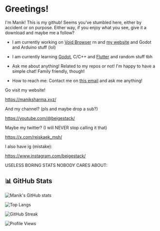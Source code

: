 <h1>Greetings!</h1>
I'm Manik! This is my github! Seems you've stumbled here, either by accident or on purpose.
Either way, if you enjoy what you see, give it a download and maybe me a follow?

- I am currently working on <a href="https://github.com/beigestack/voidbrowser">Void Browser</a> rn and <a href="https://maniksharma.xyz">my website</a> and Godot and Arduino stuff (lol)

-  I am currently learning <a href="https://godotengine.org/">Godot</a>, C/C++ and <a href="https://flutter.dev/">Flutter</a> and random stuff tbh

-  Ask me about anything! Related to my repos or not! I'm happy to have a simple chat! Family friendly, though!

-  How to reach me: Contact me on <a href="mailto:m4.sh@tuta.io">this email</a> and ask me anything!

Go visit my website! 

https://maniksharma.xyz/

And my channel? (pls and maybe drop a sub?)

https://youtube.com/@beigestack/

Maybe my twitter? (I will NEVER stop calling it that)

https://x.com/reiskaek_msh/

I also have ig (mistake):

https://www.instagram.com/beigestack/

USELESS BORING STATS NOBODY CARES ABOUT:

## 📊 GitHub Stats
![Manik's GitHub stats](https://github-readme-stats.vercel.app/api?username=beigestack&show_icons=true&theme=gruvbox)

![Top Langs](https://github-readme-stats.vercel.app/api/top-langs/?username=beigestack&layout=compact&theme=gruvbox)

![GitHub Streak](https://streak-stats.demolab.com/?user=beigestack&theme=gruvbox)

![Profile Views](https://komarev.com/ghpvc/?username=beigestack&color=blueviolet)

